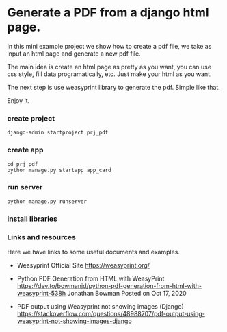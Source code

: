 # Generate a PDF from a django html page.

In this mini example project we show how to create a pdf file,
we take as input an html page and generate a new pdf file.

The main idea is create an html page as pretty as you want,
you can use css style, fill data programatically, etc.
Just make your html as you want.

The next step is use weasyprint library to generate the pdf.
Simple like that.

Enjoy it.


### create project
```django-admin startproject prj_pdf```


### create app


```
cd prj_pdf
python manage.py startapp app_card
```


### run server
`python manage.py runserver`


### install libraries


### Links and resources

Here we have links to some useful documents and examples.

* Weasyprint Official Site
https://weasyprint.org/

* Python PDF Generation from HTML with WeasyPrint
https://dev.to/bowmanjd/python-pdf-generation-from-html-with-weasyprint-538h
Jonathan Bowman
Posted on Oct 17, 2020

* PDF output using Weasyprint not showing images (Django)
https://stackoverflow.com/questions/48988707/pdf-output-using-weasyprint-not-showing-images-django

